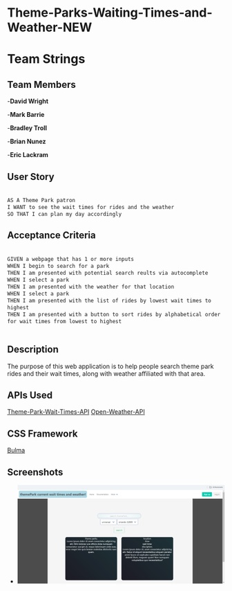# Theme-Parks-Waiting-Times-and-Weather-NEW

# Team Strings

## Team Members
-**David Wright**

-**Mark Barrie**

-**Bradley Troll**

-**Brian Nunez**

-**Eric Lackram**

## User Story

```

AS A Theme Park patron
I WANT to see the wait times for rides and the weather
SO THAT I can plan my day accordingly
```

## Acceptance Criteria

```

GIVEN a webpage that has 1 or more inputs
WHEN I begin to search for a park
THEN I am presented with potential search reults via autocomplete
WHEN I select a park
THEN I am presented with the weather for that location
WHEN I select a park 
THEN I am presented with the list of rides by lowest wait times to highest
THEN I am presented with a button to sort rides by alphabetical order for wait times from lowest to highest


```

## Description
The purpose of this web application is to help people search theme park rides and their wait times, along with weather affiliated with that area.



## APIs Used


[Theme-Park-Wait-Times-API](https://queue-times.com/en-US/pages/api)
[Open-Weather-API](https://openweathermap.org/api)


## CSS Framework
[Bulma](https://bulma.io/)



## Screenshots

- ![Screenshot 1](./assets/readme_screenshots/Mock_Up_1.jpg)

